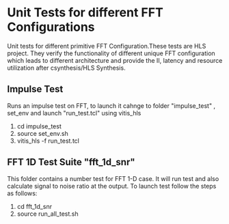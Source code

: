 # Unit Tests for different FFT Configurations
Unit tests for different primitive FFT Configuration.These tests are HLS project. They verify the functionality of different unique FFT configuration which leads to different architecture and provide the II, latency and resource utilization after csynthesis/HLS Synthesis.
## Impulse Test
Runs an impulse test on FFT, to launch it cahnge to folder "impulse_test" , set_env and launch  "run_test.tcl" using vitis_hls
1. cd impulse_test
2. source set_env.sh
3. vitis_hls -f run_test.tcl
## FFT 1D Test Suite "fft_1d_snr"
This folder contains a number test for FFT 1-D case. It will run test and also calculate signal to noise ratio at the output. To launch test follow the steps as follows:
1. cd fft_1d_snr
2. source run_all_test.sh

